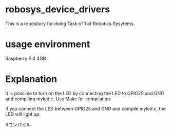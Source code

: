 # robosys_device_drivers
This is a repository for doing Task of 1 of Robotics Sysytems.

#  usage environment
Raspberry Pi4 4GB

# Explanation

It is possible to turn on the LED by connecting the LED to GPIO25 and GND and compiling myled.c.
Use Make for compilation.


If you connect the LED between GPIO25 and GND and compile myled.c, the LED will light up.


#コンパイル

